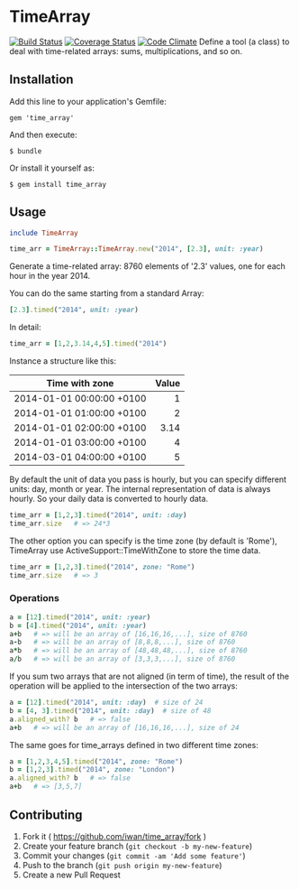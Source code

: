 # TimeArray

[![Build Status](https://travis-ci.org/iwan/time_array.png)](https://travis-ci.org/iwan/time_array)
[![Coverage Status](https://img.shields.io/coveralls/iwan/time_array.svg)](https://coveralls.io/r/iwan/time_array)
[![Code Climate](https://codeclimate.com/github/iwan/time_array/badges/gpa.svg)](https://codeclimate.com/github/iwan/time_array)
Define a tool (a class) to deal with time-related arrays: sums, multiplications, and so on.

## Installation

Add this line to your application's Gemfile:

    gem 'time_array'

And then execute:

    $ bundle

Or install it yourself as:

    $ gem install time_array

## Usage

```ruby
include TimeArray

time_arr = TimeArray::TimeArray.new("2014", [2.3], unit: :year)
```
Generate a time-related array: 8760 elements of '2.3' values, one for each hour in the year 2014.

You can do the same starting from a standard Array:
```ruby
[2.3].timed("2014", unit: :year)
```



In detail:
```ruby
time_arr = [1,2,3.14,4,5].timed("2014")
```
Instance a structure like this:

| Time with zone            | Value |
|---------------------------|------:|
| 2014-01-01 00:00:00 +0100 |     1 |
| 2014-01-01 01:00:00 +0100 |     2 |
| 2014-01-01 02:00:00 +0100 |  3.14 |
| 2014-01-01 03:00:00 +0100 |     4 |
| 2014-03-01 04:00:00 +0100 |     5 |



By default the unit of data you pass is hourly, but you can specify different units: day, month or year. The internal representation of data is always hourly. So your daily data is converted to hourly data.

```ruby
time_arr = [1,2,3].timed("2014", unit: :day)
time_arr.size   # => 24*3
```

The other option you can specify is the time zone (by default is 'Rome'), TimeArray use ActiveSupport::TimeWithZone to store the time data.

```ruby
time_arr = [1,2,3].timed("2014", zone: "Rome")
time_arr.size   # => 3
```

### Operations

```ruby
a = [12].timed("2014", unit: :year)
b = [4].timed("2014", unit: :year)
a+b   # => will be an array of [16,16,16,...], size of 8760
a-b   # => will be an array of [8,8,8,...], size of 8760
a*b   # => will be an array of [48,48,48,...], size of 8760
a/b   # => will be an array of [3,3,3,...], size of 8760
```
If you sum two arrays that are not aligned (in term of time), the result of the operation will be applied to the intersection of the two arrays:

```ruby
a = [12].timed("2014", unit: :day)  # size of 24
b = [4, 3].timed("2014", unit: :day)  # size of 48
a.aligned_with? b   # => false
a+b   # => will be an array of [16,16,16,...], size of 24
```
The same goes for time_arrays defined in two different time zones:

```ruby
a = [1,2,3,4,5].timed("2014", zone: "Rome")
b = [1,2,3].timed("2014", zone: "London")
a.aligned_with? b   # => false
a+b   # => [3,5,7]
```


## Contributing

1. Fork it ( https://github.com/iwan/time_array/fork )
2. Create your feature branch (`git checkout -b my-new-feature`)
3. Commit your changes (`git commit -am 'Add some feature'`)
4. Push to the branch (`git push origin my-new-feature`)
5. Create a new Pull Request
